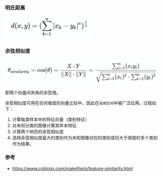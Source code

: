 

### 明氏距离

![image-20200223001400962](assets/%E7%89%B9%E5%BE%81%E5%90%91%E9%87%8F%E7%9B%B8%E4%BC%BC%E5%BA%A6%E8%AE%A1%E7%AE%97/image-20200223001400962.png)

### 余弦相似度

![image-20200223001734831](assets/%E7%89%B9%E5%BE%81%E5%90%91%E9%87%8F%E7%9B%B8%E4%BC%BC%E5%BA%A6%E8%AE%A1%E7%AE%97/image-20200223001734831.png)

 即两个向量间夹角的余弦值。

余弦相似度可用在任何维度的向量比较中，因此在`高维空间`中被广泛应用。过程如下：

1. 计算每类样本中的特征向量（类别特征）
2. 对未知分类的图像计算其样本特征
3. 计算两个响亮的余弦相似度
4. 选择余弦相似度最大的类别作为未知图像对应的类别或将大于阈值的多个类别作为结果。

### 参考

- https://www.cnblogs.com/makefile/p/feature-similarity.html

